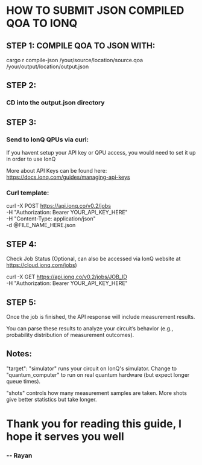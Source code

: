 # HOW TO SUBMIT JSON COMPILED QOA TO IONQ

## STEP 1: COMPILE QOA TO JSON WITH:

cargo r compile-json /your/source/location/source.qoa /your/output/location/output.json

## STEP 2:

### CD into the output.json directory

## STEP 3: 

### Send to IonQ QPUs via curl:

If you havent setup your API key or QPU access, you would need to set it up in order to use IonQ

More about API Keys can be found here: https://docs.ionq.com/guides/managing-api-keys

### Curl template:

curl -X POST https://api.ionq.co/v0.2/jobs \
  -H "Authorization: Bearer YOUR_API_KEY_HERE" \
  -H "Content-Type: application/json" \
  -d @FILE_NAME_HERE.json

## STEP 4:

Check Job Status (Optional, can also be accessed via IonQ website
at https://cloud.ionq.com/jobs)

curl -X GET https://api.ionq.co/v0.2/jobs/JOB_ID \
  -H "Authorization: Bearer YOUR_API_KEY_HERE"

## STEP 5:

Once the job is finished, the API response will include measurement results.

You can parse these results to analyze your circuit’s behavior (e.g., probability distribution of measurement outcomes).

## Notes:

"target": "simulator" runs your circuit on IonQ's simulator. Change to "quantum_computer" to run on real quantum hardware (but expect longer queue times).

"shots" controls how many measurement samples are taken. More shots give better statistics but take longer.

# Thank you for reading this guide, I hope it serves you well
### -- Rayan